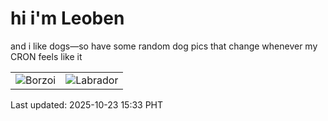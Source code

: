 # hi i'm Leoben

and i like dogs—so have some random dog pics that change whenever my CRON feels like it

|  |  |
|--------|----------|
| ![Borzoi](https://random-dog-vercel.vercel.app/api/random-borzoi?v=1761204827) | ![Labrador](https://random-dog-vercel.vercel.app/api/random-labrador?v=1761204827) |

Last updated: 2025-10-23 15:33 PHT
